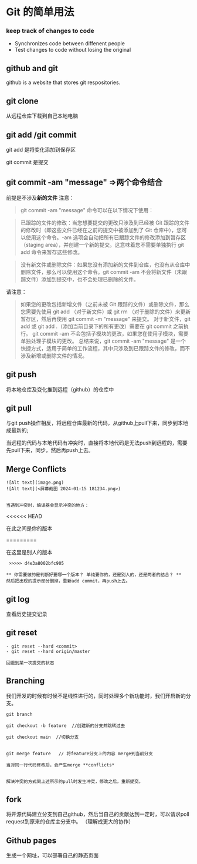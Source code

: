 # Git 的简单用法

### keep track of changes to code

* Synchronizes code between diffenent people
* Test changes to code without losing the original


## github and git

github  is a website that stores git respositories.



## git clone

从远程仓库下载到自己本地电脑


## git add /git commit

git add 是将变化添加到保存区

git commit 是提交

##  git commit -am "message"   =>两个命令结合

前提是不涉及**新的文件**
注意：

>git commit -am "message" 命令可以在以下情况下使用：

>已跟踪的文件的修改：当您想要提交的更改只涉及到已经被 Git 跟踪的文件的修改时（即这些文件已经在之前的提交中被添加到了 Git 仓库中），您可以使用这个命令。-am 选项会自动把所有已跟踪文件的修改添加到暂存区（staging area），并创建一个新的提交。这意味着您不需要单独执行 git add 命令来暂存这些修改。

>没有新文件或删除文件：如果您没有添加新的文件到仓库，也没有从仓库中删除文件，那么可以使用这个命令。git commit -am 不会将新文件（未跟踪文件）添加到提交中，也不会处理已删除的文件。

请注意：

>如果您的更改包括新增文件（之前未被 Git 跟踪的文件）或删除文件，那么您需要先使用 git add <file>（对于新文件）或 git rm <file>（对于删除的文件）来更新暂存区，然后再使用 git commit -m "message" 来提交。
对于新文件，git add <file> 或 git add .（添加当前目录下的所有更改）需要在 git commit 之前执行。
git commit -am 不会包括子模块的更改，如果您在使用子模块，需要单独处理子模块的更改。
总结来说，git commit -am "message" 是一个快捷方式，适用于简单的工作流程，其中只涉及到已跟踪文件的修改，而不涉及新增或删除文件的情况。  


## git push
将本地仓库及变化推到远程（github）的仓库中



## git pull

与git push操作相反，将远程仓库最新的代码，从github上pull下来，同步到本地成最新的;

当远程的代码与本地代码有冲突时，直接将本地代码是无法push到远程的，需要先pull下来，同步，然后再push上去。


## Merge Conflicts


```
![Alt text](image.png)
![Alt text](<屏幕截图 2024-01-15 181234.png>)


当遇到冲突时，编译器会显示冲突的地方：
```
<<<<<< HEAD 

 在此之间是你的版本

=========

在这里是别人的版本
```
 >>>>> d4e3a8002bfc905

** 你需要做的是判断好要哪一个版本？ 单纯要你的，还是别人的，还是两者的结合？ **
然后把出现的提示部分删掉，重新add commit，再push上去。
```
## git log  
查看历史提交记录

## git reset
```
- git reset --hard <commit>
- git reset --hard origin/master

回退到某一次提交的状态

```


## Branching

我们开发的时候有时候不是线性进行的，同时处理多个新功能时，我们开启新的分支。


```
git branch

git checkout -b feature  //创建新的分支并跳转过去

git checkout main  //切换分支


git merge feature   // 将feature分支上的内容 merge到当前分支

当对同一行代码修改后，会产生merge **conflicts*


解决冲突的方式同上述所示的pull时发生冲突，修改之后，重新提交。

```


## fork 

将开源代码建立分支到自己github，然后当自己的贡献达到一定时，可以请求poll request到原来的仓库主分支中。
（理解成更大的协作）

## Github pages

生成一个网址，可以部署自己的静态页面